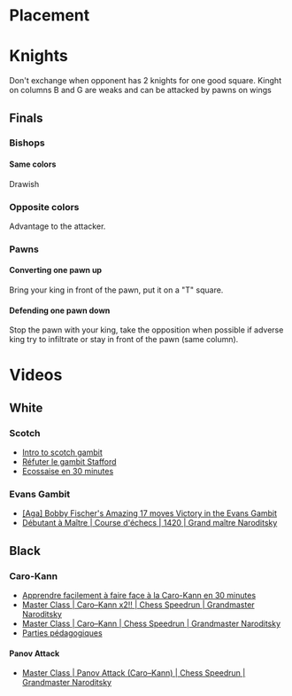 # Placement

# Knights

Don't exchange when opponent has 2 knights for one good square.
Kinght on columns B and G are weaks and can be attacked by pawns on wings

## Finals 

### Bishops

#### Same colors

Drawish

### Opposite colors

Advantage to the attacker.

### Pawns

#### Converting one pawn up

Bring your king in front of the pawn, put it on a "T" square.

#### Defending one pawn down

Stop the pawn with your king, take the opposition when possible if adverse king try to infiltrate or stay in front of the pawn (same column).


# Videos

## White

### Scotch

- [Intro to scotch gambit](https://www.youtube.com/watch?v=jgjnuHeTVsM)
- [Réfuter le gambit Stafford](https://www.youtube.com/watch?v=aSGkNdsye3c)
- [Ecossaise en 30 minutes](https://www.youtube.com/watch?v=Zj3SeQiiibo&t=3s)

### Evans Gambit

- [[Aga] Bobby Fischer's Amazing 17 moves Victory in the Evans Gambit](https://www.youtube.com/watch?v=UYu_maf9oNY)
- [Débutant à Maître | Course d'échecs | 1420 | Grand maître Naroditsky](https://www.youtube.com/watch?v=wn7jKtpg2dg)

## Black

### Caro-Kann
- [Apprendre facilement à faire face à la Caro-Kann en 30 minutes](https://www.youtube.com/watch?v=vXbi9urYjWA&t=2s)
- [Master Class | Caro–Kann x2!! | Chess Speedrun | Grandmaster Naroditsky](https://www.youtube.com/watch?v=kO4qTTR0B7o)
- [Master Class | Caro–Kann | Chess Speedrun | Grandmaster Naroditsky](https://www.youtube.com/watch?v=4GIsh7cTsHc)
- [Parties pédagogiques](https://www.youtube.com/watch?v=-Yfwzsg32Pk)

#### Panov Attack

- [Master Class | Panov Attack (Caro–Kann) | Chess Speedrun | Grandmaster Naroditsky](https://www.youtube.com/watch?v=KV90PAgPO2A)
